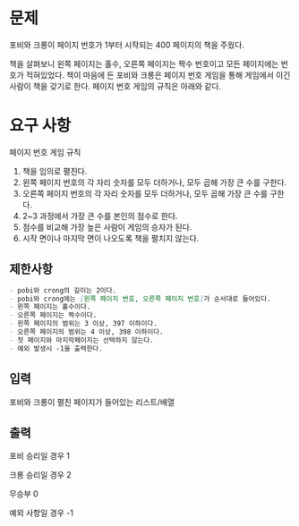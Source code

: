 # 문제

포비와 크롱이 페이지 번호가 1부터 시작되는 400 페이지의 책을 주웠다.

책을 살펴보니 왼쪽 페이지는 홀수, 오른쪽 페이지는 짝수 번호이고 모든 페이지에는 번호가 적혀있었다. 책이 마음에 든 포비와 크롱은 페이지 번호 게임을 통해 게임에서 이긴 사람이 책을 갖기로 한다. 페이지 번호 게임의 규칙은 아래와 같다.

# 요구 사항

페이지 번호 게임 규칙

1. 책을 임의로 펼친다.
2. 왼쪽 페이지 번호의 각 자리 숫자를 모두 더하거나, 모두 곱해 가장 큰 수를 구한다.
3. 오른쪽 페이지 번호의 각 자리 숫자를 모두 더하거나, 모두 곱해 가장 큰 수를 구한다.
4. 2~3 과정에서 가장 큰 수를 본인의 점수로 한다.
5. 점수를 비교해 가장 높은 사람이 게임의 승자가 된다.
6. 시작 면이나 마지막 면이 나오도록 책을 펼치지 않는다.

## 제한사항

```markdown
- pobi와 crong의 길이는 2이다.
- pobi와 crong에는 [왼쪽 페이지 번호, 오른쪽 페이지 번호]가 순서대로 들어있다.
- 왼쪽 페이지는 홀수이다.
- 오른쪽 페이지는 짝수이다.
- 왼쪽 페이지의 범위는 3 이상, 397 이하이다.
- 오른쪽 페이지의 범위는 4 이상, 398 이하이다.
- 첫 페이지와 마지막페이지는 선택하지 않는다.
- 예외 발생시 -1을 출력한다.
```

## 입력

포비와 크롱이 펼친 페이지가 들어있는 리스트/배열

## 출력

포비 승리일 경우 1

크롱 승리일 경우  2

무승부 0

예외 사항일 경우 -1
